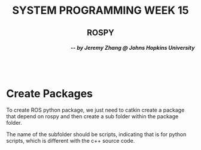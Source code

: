 <h1 align="center"> SYSTEM PROGRAMMING WEEK 15 </h1>
<h2 align="center"> ROSPY </h2>
<h5 align="right"> -- by Jeremy Zhang @ Johns Hopkins University</h5>

<br></br>

# Create Packages
To create ROS python package, we just need to catkin create a package that depend on rospy and then create a sub folder within the package folder.

The name of the subfolder should be scripts, indicating that is for python scripts, which is different with the c++ source code.

